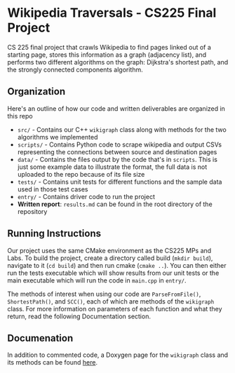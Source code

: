 # Wikipedia Traversals - CS225 Final Project 

CS 225 final project that crawls Wikipedia to find pages linked out of a starting page, stores this information as a graph (adjacency list), and performs two different algorithms on the graph: Dijkstra's shortest path, and the strongly connected components algorithm. 

## Organization

Here's an outline of how our code and written deliverables are organized in this repo
* `src/` - Contains our C++ `wikigraph` class along with methods for the two algorithms we implemented
* `scripts/` - Contains Python code to scrape wikipedia and output CSVs representing the connections between source and destination pages
* `data/` - Contains the files output by the code that's in `scripts`. This is just some example data to illustrate the format, the full data is not uploaded to the repo because of its file size
* `tests/` - Contains unit tests for different functions and the sample data used in those test cases
* `entry/` - Contains driver code to run the project
* **Written report**: `results.md` can be found in the root directory of the repository

## Running Instructions

Our project uses the same CMake environment as the CS225 MPs and Labs. To build the project, create a directory called build (`mkdir build`), navigate to it (`cd build`) and then run cmake (`cmake ..`). You can then either run the tests executable which will show results from our unit tests or the main executable which will run the code in `main.cpp` in `entry/`. 

The methods of interest when using our code are `ParseFromFile()`, `ShortestPath()`, and `SCC()`, each of which are methods of the `wikigraph` class. For more information on parameters of each function and what they return, read the following Documentation section. 

## Documenation

In addition to commented code, a Doxygen page for the `wikigraph` class and its methods can be found [here](https://gautamdayal.github.io/wikiracing-CS225/class_wiki_graph.html). 
